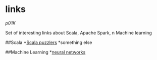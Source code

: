 # links
*p01K*

Set of interesting links about Scala, Apache Spark, n Machine learning

##Scala
*[Scala puzzlers](http://scalapuzzlers.com)
*something else

##Machine Learning
*[neural networks](http://neuralnetworksanddeeplearning.com/)
